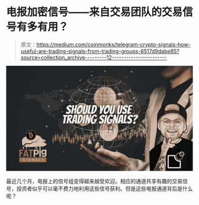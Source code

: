 # 电报加密信号——来自交易团队的交易信号有多有用？

> 原文：<https://medium.com/coinmonks/telegram-crypto-signals-how-useful-are-trading-signals-from-trading-groups-8517d9dabe85?source=collection_archive---------12----------------------->

![](img/4233e4ffb6718e464f4711d72a15f850.png)

最近几个月，电报上的信号组变得越来越受欢迎。相应的通道共享有趣的交易信号，投资者似乎可以毫不费力地利用这些信号获利。但是这些电报通道背后是什么呢？